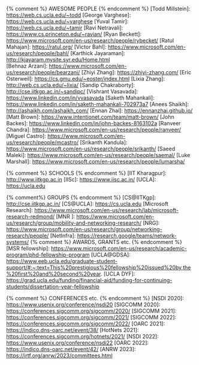 {% comment %}             AWESOME PEOPLE
{% endcomment %}
[Todd Millstein]:         https://web.cs.ucla.edu/~todd
[George Varghese]:        https://web.cs.ucla.edu/~varghese
[Yuval Tamir]:            https://web.cs.ucla.edu/~tamir
[Ravi Netravali]:         https://www.cs.princeton.edu/~ravian/
[Ryan Beckett]:           https://www.microsoft.com/en-us/research/people/rybecket/
[Ratul Mahajan]:          https://ratul.org/
[Victor Bahl]:            https://www.microsoft.com/en-us/research/people/bahl/
[Karthick Jayaraman]:     http://kjayaram.mysite.syr.edu/Home.html  
[Behnaz Arzani]:          https://www.microsoft.com/en-us/research/people/bearzani/
[Zhiyi Zhang]:            https://zhiyi-zhang.com/
[Eric Osterweil]:         https://cs.gmu.edu/~eoster/index.html
[Lixia Zhang]:            http://web.cs.ucla.edu/~lixia/
[Sandip Chakraborty]:     http://cse.iitkgp.ac.in/~sandipc/
[Vishrant Vasavada]:      https://www.linkedin.com/in/vvasavada
[Saketh Mahankali]:       https://www.linkedin.com/in/saketh-mahankali-702973a7
[Anees Shaikh]:           http://ashaikh.com/ashaikh_com/
[Ennan Zhai]:             https://ennanzhai.github.io/
[Matt Brown]:             https://www.intentionet.com/team/matt-brown/
[John Backes]:            https://www.linkedin.com/in/john-backes-8163102a
[Ranveer Chandra]:        https://www.microsoft.com/en-us/research/people/ranveer/
[Miguel Castro]:          https://www.microsoft.com/en-us/research/people/mcastro/
[Srikanth Kandula]:       https://www.microsoft.com/en-us/research/people/srikanth/
[Saeed Maleki]:           https://www.microsoft.com/en-us/research/people/saemal/
[Luke Marshall]:          https://www.microsoft.com/en-us/research/people/lumarsha/


{% comment %}             SCHOOLS
{% endcomment %}
[IIT Kharagpur]:          http://www.iitkgp.ac.in
[IISc]:                   https://www.iisc.ac.in/
[UCLA]:                   https://ucla.edu

{% comment%}              GROUPS
{% endcomment %}
[CS@IITKgp]:              http://cse.iitkgp.ac.in/
[CS@UCLA]:                https://cs.ucla.edu
[Microsoft Research]:     https://www.microsoft.com/en-us/research/lab/microsoft-research-redmond/
[MNR ]:                   https://www.microsoft.com/en-us/research/group/mobility-and-networking-research/
[NRG]:                    https://www.microsoft.com/en-us/research/group/networking-research/people/
[NetInfra]:               https://research.google/teams/network-systems/
{% comment %}             AWARDS, GRANTS etc.
{% endcomment %}
[MSR fellowship]:         https://www.microsoft.com/en-us/research/academic-program/phd-fellowship-program
[UCLA@GDSA]:               https://www.eeb.ucla.edu/graduate-student-support/#:~:text=This%20prestigious%20fellowship%20issued%20by,the%20first%20and%20second%20year.
[UCLA DYF]:               https://grad.ucla.edu/funding/financial-aid/funding-for-continuing-students/dissertation-year-fellowship

{% comment %}             CONFERENCES etc.
{% endcomment %}
[NSDI 2020]:               https://www.usenix.org/conference/nsdi20
[SIGCOMM 2020]:            https://conferences.sigcomm.org/sigcomm/2020/
[SIGCOMM 2021]:            https://conferences.sigcomm.org/sigcomm/2021/
[SIGCOMM 2022]:            https://conferences.sigcomm.org/sigcomm/2022/
[OARC 2021]:               https://indico.dns-oarc.net/event/38/
[HotNets 2021]:            https://conferences.sigcomm.org/hotnets/2021/
[NSDI 2022]:               https://www.usenix.org/conference/nsdi22
[OARC 2022]:               https://indico.dns-oarc.net/event/42/
[ANRW 2023]:               https://irtf.org/anrw/2023/committees.html